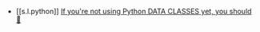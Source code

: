 

- [[s.l.python]] [If you're not using Python DATA CLASSES yet, you should 🚀](https://youtu.be/vRVVyl9uaZc)

